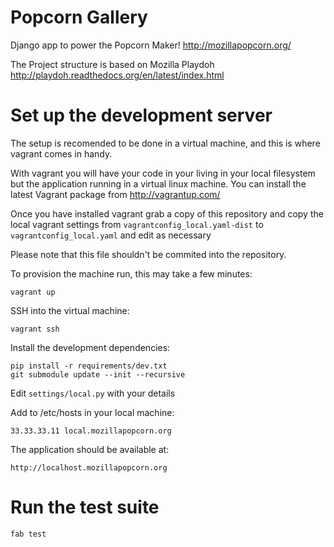 Popcorn Gallery
===============

Django app to power the Popcorn Maker! http://mozillapopcorn.org/

The Project structure is based on Mozilla Playdoh http://playdoh.readthedocs.org/en/latest/index.html


Set up the development server
=============================

The setup is recomended to be done in a virtual machine, and this is where vagrant comes in handy.

With vagrant you will have your code in your living in your local filesystem but the application running in a virtual linux machine. You can install the latest Vagrant package from http://vagrantup.com/

Once you have installed vagrant grab a copy of this repository and copy the local vagrant settings from ``vagrantconfig_local.yaml-dist`` to ``vagrantconfig_local.yaml``  and edit as necessary

Please note that this file shouldn't be commited into the repository.

To provision the machine run, this may take a few minutes:

    vagrant up

SSH into the virtual machine:

    vagrant ssh

Install the development dependencies:

    pip install -r requirements/dev.txt
    git submodule update --init --recursive

Edit ``settings/local.py`` with your details


Add to /etc/hosts in your local machine:

    33.33.33.11 local.mozillapopcorn.org

The application should be available at:

    http://localhost.mozillapopcorn.org


Run the test suite
=================

    fab test